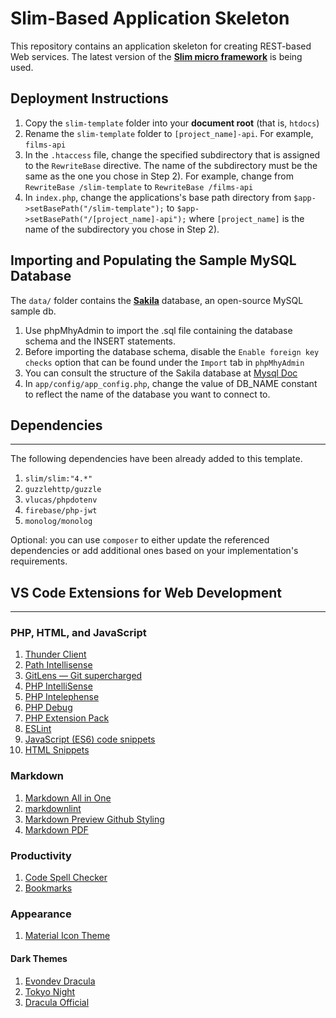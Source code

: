 # Slim-Based Application Skeleton

This repository contains an application skeleton for creating REST-based Web services. The latest version of the [**Slim micro framework**](https://www.slimframework.com/) is being used.

## Deployment Instructions

1. Copy the `slim-template` folder into your **document root** (that is, `htdocs`)
2. Rename the `slim-template` folder to `[project_name]-api`. For example, `films-api`
3. In the `.htaccess` file, change the specified subdirectory that is assigned to the `RewriteBase` directive.  The name of the subdirectory must be the same as the one you chose in Step 2). For example, change from `RewriteBase /slim-template` to  `RewriteBase /films-api`
4. In `index.php`, change the applications's base path directory from  `$app->setBasePath("/slim-template");` to `$app->setBasePath("/[project_name]-api");` where `[project_name]` is the name of the subdirectory you chose in Step 2).

## Importing and Populating the Sample MySQL Database

The `data/` folder contains the [**Sakila**](https://dev.mysql.com/doc/sakila/en/) database, an open-source MySQL sample db.

1. Use phpMhyAdmin to import the .sql file containing the database schema and the INSERT statements.
2. Before importing the database schema, disable the `Enable foreign key checks` option that can be found under the `Import` tab in `phpMhyAdmin`
3. You can consult the structure of the Sakila database at [Mysql Doc](https://dev.mysql.com/doc/sakila/en/sakila-structure.html)
4. In `app/config/app_config.php`, change the value of DB_NAME constant to reflect the name of the database you want to connect to.

## Dependencies

---

The following dependencies have been already added to this template. 

1. `slim/slim:"4.*"`
2. `guzzlehttp/guzzle`
3. `vlucas/phpdotenv`
4. `firebase/php-jwt`
5. `monolog/monolog`

Optional: you can use `composer` to either update the referenced dependencies or add additional ones based on your implementation's requirements.

## VS Code Extensions for Web Development

---
### PHP, HTML, and JavaScript

1. [Thunder Client](https://marketplace.visualstudio.com/items?itemName=rangav.vscode-thunder-client)
2. [Path Intellisense](https://marketplace.visualstudio.com/items?itemName=christian-kohler.path-intellisense)
3. [GitLens — Git supercharged](https://marketplace.visualstudio.com/items?itemName=eamodio.gitlens)
4. [PHP IntelliSense](https://marketplace.visualstudio.com/items?itemName=zobo.php-intellisense)
5. [PHP Intelephense](https://marketplace.visualstudio.com/items?itemName=bmewburn.vscode-intelephense-client)
6. [PHP Debug](https://marketplace.visualstudio.com/items?itemName=xdebug.php-debug)
7. [PHP Extension Pack](https://marketplace.visualstudio.com/items?itemName=xdebug.php-pack)
8. [ESLint](https://marketplace.visualstudio.com/items?itemName=dbaeumer.vscode-eslint)
9. [JavaScript (ES6) code snippets](https://marketplace.visualstudio.com/items?itemName=xabikos.JavaScriptSnippets)
10. [HTML Snippets](https://marketplace.visualstudio.com/items?itemName=abusaidm.html-snippets)

### Markdown

1. [Markdown All in One](https://marketplace.visualstudio.com/items?itemName=yzhang.markdown-all-in-one)
2. [markdownlint](https://marketplace.visualstudio.com/items?itemName=DavidAnson.vscode-markdownlint)
3. [Markdown Preview Github Styling](https://marketplace.visualstudio.com/items?itemName=bierner.markdown-preview-github-styles)
4. [Markdown PDF](https://marketplace.visualstudio.com/items?itemName=yzane.markdown-pdf)

### Productivity

1. [Code Spell Checker](https://marketplace.visualstudio.com/items?itemName=streetsidesoftware.code-spell-checker)
2. [Bookmarks](https://marketplace.visualstudio.com/items?itemName=alefragnani.Bookmarks)

### Appearance

1. [Material Icon Theme](https://marketplace.visualstudio.com/items?itemName=PKief.material-icon-theme)

#### Dark Themes

1. [Evondev Dracula](https://marketplace.visualstudio.com/items?itemName=evondev.dracula-high-contrast)
2. [Tokyo Night](https://marketplace.visualstudio.com/items?itemName=enkia.tokyo-night)
3. [Dracula Official](https://marketplace.visualstudio.com/items?itemName=dracula-theme.theme-dracula)

